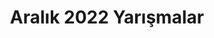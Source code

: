---
layout: monthly
title: "Aralık 2022 Yarışmalar"
key: "aralık 2022"
description: "Son başvuru tarihi Aralık 2022 ayı olan tüm yazı yazma yarışmaları, kitap okuma yarışmaları, senaryo yarışmaları, öykü yarışmalarına buradan ulaşabilirsiniz."
permalink: "aralik-2022-yarismalar/"
---